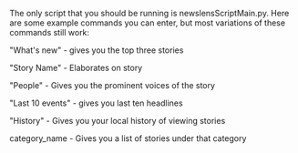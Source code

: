 The only script that you should be running is newslensScriptMain.py. Here are some example commands you can enter, 
but most variations of these commands still work:

"What's new" - gives you the top three stories

"Story Name" - Elaborates on story

"People" - Gives you the prominent voices of the story

"Last 10 events" - gives you last ten headlines

"History" - Gives you your local history of viewing stories

category_name - Gives you a list of stories under that category

